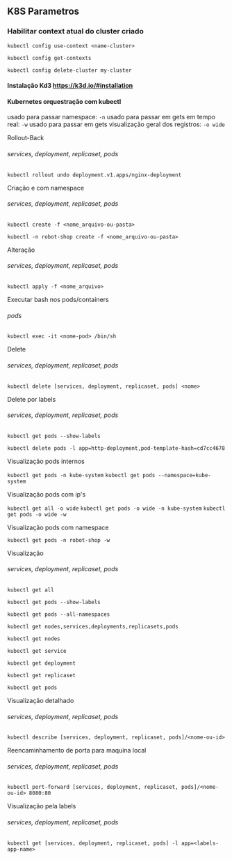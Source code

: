 ## K8S Parametros

### Habilitar context atual do cluster criado

`kubectl config use-context <name-cluster>`

`kubectl config get-contexts`

`kubectl config delete-cluster my-cluster`

#### Instalação Kd3 https://k3d.io/#installation

#### Kubernetes orquestração com kubectl

usado para passar namespace: `-n`
usado para passar em gets em tempo real: `-w`
usado para passar em gets visualização geral dos registros: `-o wide`

Rollout-Back

###### services, deployment, replicaset, pods

`kubectl rollout undo deployment.v1.apps/nginx-deployment`

Criação e com namespace

###### services, deployment, replicaset, pods

`kubectl create -f <nome_arquivo-ou-pasta>`

`kubectl -n robot-shop create -f <nome_arquivo-ou-pasta>`

Alteração

###### services, deployment, replicaset, pods

`kubectl apply -f <nome_arquivo>`

Executar bash nos pods/containers

###### pods

`kubectl exec -it <nome-pod> /bin/sh`

Delete

###### services, deployment, replicaset, pods

`kubectl delete [services, deployment, replicaset, pods] <nome>`

Delete por labels

###### services, deployment, replicaset, pods

`kubectl get pods --show-labels`

`kubectl delete pods -l app=http-deployment,pod-template-hash=cd7cc4678`

Visualização pods internos

`kubectl get pods -n kube-system`
`kubectl get pods --namespace=kube-system`

Visualização pods com ip's

`kubectl get all -o wide`
`kubectl get pods -o wide -n kube-system`
`kubectl get pods -o wide -w`

Visualização pods com namespace

`kubectl get pods -n robot-shop -w`

Visualização

###### services, deployment, replicaset, pods

`kubectl get all`

`kubectl get pods --show-labels`

`kubectl get pods --all-namespaces`

`kubectl get nodes,services,deployments,replicasets,pods`

`kubectl get nodes`

`kubectl get service`

`kubectl get deployment`

`kubectl get replicaset`

`kubectl get pods`

Visualização detalhado

###### services, deployment, replicaset, pods

`kubectl describe [services, deployment, replicaset, pods]/<nome-ou-id>`

Reencaminhamento de porta para maquina local

###### services, deployment, replicaset, pods

`kubectl port-forward [services, deployment, replicaset, pods]/<nome-ou-id> 8080:80`

Visualização pela labels

###### services, deployment, replicaset, pods

`kubectl get [services, deployment, replicaset, pods] -l app=<labels-app-name>`
